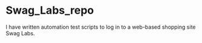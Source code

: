 # Swag_Labs_repo
I have written automation test scripts to log in to a web-based shopping site Swag Labs.
